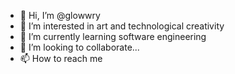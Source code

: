 - 👋 Hi, I’m @glowwry
- 👀 I’m interested in art and technological creativity
- 🌱 I’m currently learning software engineering
- 💞️ I’m looking to collaborate...
- 📫 How to reach me 

<!---
glowwry/glowwry is a ✨ special ✨ repository because its `README.md` (this file) appears on your GitHub profile.
You can click the Preview link to take a look at your changes.
--->
